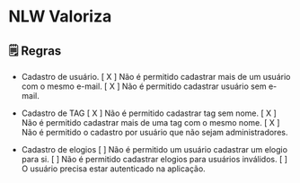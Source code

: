 # NLW Valoriza

## 🗒 Regras 

- Cadastro de usuário.
  [ X ] Não é permitido cadastrar mais de um usuário com o mesmo e-mail.
  [ X ] Não é permitido cadastrar usuário sem e-mail.

- Cadastro de TAG
  [ X ] Não é permitido cadastrar tag sem nome.
  [ X ] Não é permitido cadastrar mais de uma tag com o mesmo nome.
  [ X ] Não é permitido o cadastro por usuário que não sejam  administradores. 

- Cadastro de elogios
  [ ] Não é permitido um usuário cadastrar um elogio para si.
  [ ] Não é permitido cadastrar elogios para usuários inválidos.
  [ ] O usuário precisa estar autenticado na aplicação.